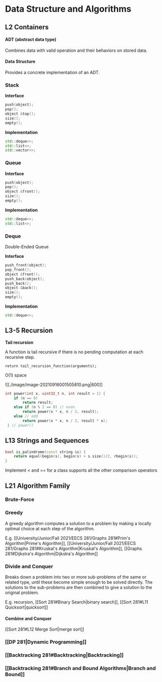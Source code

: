 # Data Structure and Algorithms

## L2 Containers

#### ADT (abstract data type)

Combines data with valid operation and their behaviors on stored data.

#### Data Structure

Provides a concrete implementation of an ADT.

### Stack

**Interface**

```c++
push(object);
pop();
object &top();
size();
empty();
```

**Implementation**

```c++
std::deque<>;
std::list<>;
std::vector<>;
```

### Queue

**Interface**

```c++
push(object);
pop();
object &front();
size();
empty();
```

**Implementation**

```c++
std::deque<>;
std::list<>;
```

### Deque

Double-Ended Queue

**Interface**

```c++
push_front(object);
pop_front();
object &front();
push_back(object);
push_back();
object &back();
size();
empty();
```

**Implementation**

```c++
std::deque<>;
```

## L3-5 Recursion

**Tail recursion**

A function is tail recursive if there is no pending computation at each recursive step.

`return tail_recursion_function(arguments);`

O(1) space

![[./image/image-20210916001505810.png|600]]

```c++
int power(int x, uint32_t n, int result = 1) {
    if (n == 0)
        return result;
    else if (n % 2 == 0) // even
        return power(x * x, n / 2, result);
 	else // odd
 		return power(x * x, n / 2, result * x);
 } // power()
```

## L13 Strings and Sequences

```c++
bool is_palindrome(const string &s) {
    return equal(begin(s), begin(s) + s.size()/2, rbegin(s));
}
```

Implement < and == for a class supports all the other comparison operators

## L21 Algorithm Family

### Brute-Force

### Greedy

A greedy algorithm computes a solution to a problem by making a locally optimal choice at each step of the algorithm.

E.g. [[University/Junior/Fall 2021/EECS 281/Graphs 281#Prim's Algorithm|Prime's Algorithm]], [[University/Junior/Fall 2021/EECS 281/Graphs 281#Kruskal's Algorithm|Kruskal's Algorithm]], [[Graphs 281#Dijkstra's Algorithm|Dijkstra's Algorithm]]

### Divide and Conquer

Breaks down a problem into two or more sub-problems of the same or related type, until these become simple enough to be solved directly. The solutions to the sub-problems are then combined to give a solution to the original problem.

E.g. recursion, [[Sort 281#Binary Search|binary search]], [[Sort 281#L11 Quicksort|quicksort]]

#### Combine and Conquer

[[Sort 281#L12 Merge Sort|merge sort]]

### [[DP 281|Dynamic Programming]]

### [[Backtracking 281#Backtracking|Backtracking]]

### [[Backtracking 281#Branch and Bound Algorithms|Branch and Bound]]

